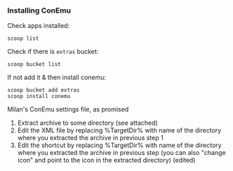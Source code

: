 ### Installing ConEmu

Check apps installed:
```
scoop list
```

Check if there is `extras` bucket:
```
scoop bucket list
```

If not add it & then install conemu:
```
scoop bucket add extras
scoop install conemu
```

Milan's ConEmu settings file, as promised

1. Extract archive to some directory (see attached)
2. Edit the XML file by replacing %TargetDir% with name of the directory where you extracted the archive in previous step 1
3. Edit the shortcut by replacing %TargetDir% with name of the directory where you extracted the archive in previous step (you can also "change icon" and point to the icon in the extracted directory) (edited)
